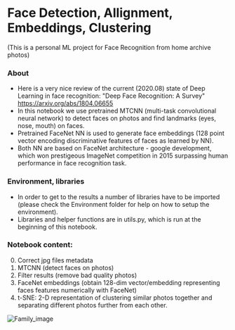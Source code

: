 # Face Detection, Allignment, Embeddings, Clustering
(This is a personal ML project for Face Recognition from home archive photos)

### About
- Here is a very nice review of the current (2020.08) state of Deep Learning in face recognition: "Deep Face Recognition: A Survey" https://arxiv.org/abs/1804.06655
- In this notebook we use pretrained MTCNN (multi-task convolutional neural network) to detect faces on photos and find landmarks (eyes, nose, mouth) on faces.
- Pretrained FaceNet NN is used to generate face embeddings (128 point vector encoding discriminative features of faces as learned by NN).
- Both NN are based on FaceNet architecture - google development, which won prestigeous ImageNet competition in 2015 surpassing human performance in face recognition task. 

### Environment, libraries
- In order to get to the results a number of libraries have to be imported (please check the Environment folder for help on how to setup the environment).
- Libraries and helper functions are in utils.py, which is run at the beginning of this notebook.

### Notebook content:
0. Correct jpg files metadata
1. MTCNN (detect faces on photos)
2. Filter results (remove bad quality photos)
3. FaceNet embeddings (obtain 128-dim vector/embedding representing faces features numerically with FaceNet)
4. t-SNE: 2-D representation of clustering similar photos together and separating different photos further from each other.

![Family_image](https://raw.githubusercontent.com/EvgenyDyshlyuk/Face_detection_embeddings_clustering/master/Test/all.png)
